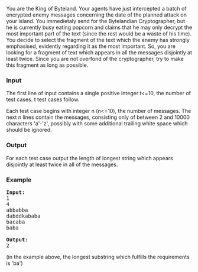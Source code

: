 <p>You are the King of Byteland. Your agents have just intercepted a batch of encrypted enemy messages concerning the date of the planned attack on your island. You immedietaly send for the Bytelandian Cryptographer, but he is currently busy eating popcorn and claims that he may only decrypt the most important part of the text (since the rest would be a waste of his time). You decide to select the fragment of the text which the enemy has strongly emphasised, evidently regarding it as the most important. So, you are looking for a fragment of text which appears in all the messages disjointly at least twice. Since you are not overfond of the cryptographer, try to make this fragment as long as possible.
</p><h3>Input</h3>
<p>
The first line of input contains a single positive integer t&lt;=10, the number of test cases. t test cases follow.

Each test case begins with integer n (n&lt;=10), the number of messages. The next n lines contain the messages, consisting only of between 2 and 10000 characters 'a'-'z', possibly with some additional trailing white space which should be ignored.

</p><h3>Output</h3>
<p>For each test case output the length of longest string which appears disjointly at least twice in all of the messages.

</p><h3>Example</h3>

<pre><b>Input:</b>
1
4
abbabba
dabddkababa
bacaba
baba

<b>Output:</b>
2
</pre>
<p>
(in the example above, the longest substring which fulfills the requirements is 'ba')
</p>